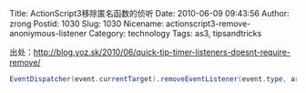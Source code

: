 Title: ActionScript3移除匿名函数的侦听
Date: 2010-06-09 09:43:56
Author: zrong
Postid: 1030
Slug: 1030
Nicename: actionscript3-remove-anoniymous-listener
Category: technology
Tags: as3, tipsandtricks

出处：<http://blog.yoz.sk/2010/06/quick-tip-timer-listeners-doesnt-require-remove/>

``` actionscript
EventDispatcher(event.currentTarget).removeEventListener(event.type, arguments.callee);
```
